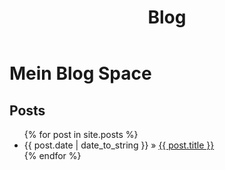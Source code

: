﻿---
layout: default
title: Blog
weight: 2
show: true
---
<h1>Mein Blog Space</h1>
<h2>Posts</h2>
<ul class="posts">{% for post in site.posts %}
<li>
  <span>
    {{ post.date | date_to_string }}
  </span>
  &raquo; <a href="{{ post.url }}">{{ post.title }}</a>
</li>
{% endfor %}</ul>